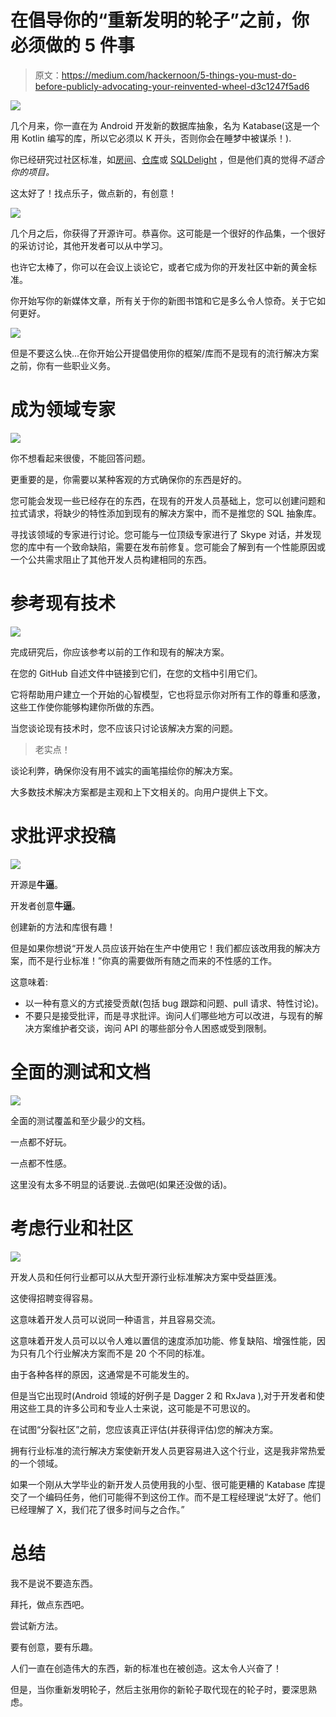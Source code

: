 # 在倡导你的“重新发明的轮子”之前，你必须做的 5 件事

> 原文：<https://medium.com/hackernoon/5-things-you-must-do-before-publicly-advocating-your-reinvented-wheel-d3c1247f5ad6>

![](img/1a4ea55953e6db6d385f7cac65fd4761.png)

几个月来，你一直在为 Android 开发新的数据库抽象，名为 Katabase(这是一个用 Kotlin 编写的库，所以它必须以 K 开头，否则你会在睡梦中被谋杀！).

你已经研究过社区标准，如[房间](https://developer.android.com/topic/libraries/architecture/room.html)、[仓库](https://github.com/pushtorefresh/storio)或 [SQLDelight](https://github.com/square/sqldelight) ，但是他们真的觉得*不适合你的项目。*

这太好了！找点乐子，做点新的，有创意！

![](img/8e575a83f3613d8ca59a2af04d20c6f7.png)

几个月之后，你获得了开源许可。恭喜你。这可能是一个很好的作品集，一个很好的采访讨论，其他开发者可以从中学习。

也许它太棒了，你可以在会议上谈论它，或者它成为你的开发社区中新的黄金标准。

你开始写你的新媒体文章，所有关于你的新图书馆和它是多么令人惊奇。关于它如何更好。

![](img/376c8b949bb78bd2d3ab1718b8ef11a7.png)

但是不要这么快…在你开始公开提倡使用你的框架/库而不是现有的流行解决方案之前，你有一些职业义务。

# 成为领域专家

![](img/8dce4e08e6f37135e663890867da6f09.png)

你不想看起来很傻，不能回答问题。

更重要的是，你需要以某种客观的方式确保你的东西是好的。

您可能会发现一些已经存在的东西，在现有的开发人员基础上，您可以创建问题和拉式请求，将缺少的特性添加到现有的解决方案中，而不是推您的 SQL 抽象库。

寻找该领域的专家进行讨论。您可能与一位顶级专家进行了 Skype 对话，并发现您的库中有一个致命缺陷，需要在发布前修复。您可能会了解到有一个性能原因或一个公共需求阻止了其他开发人员构建相同的东西。

# 参考现有技术

![](img/9f6843fe7ce495f8acacb838be905099.png)

完成研究后，你应该参考以前的工作和现有的解决方案。

在您的 GitHub 自述文件中链接到它们，在您的文档中引用它们。

它将帮助用户建立一个开始的心智模型，它也将显示你对所有工作的尊重和感激，这些工作使你能够构建你所做的东西。

当您谈论现有技术时，您不应该只讨论该解决方案的问题。

> 老实点！

谈论利弊，确保你没有用不诚实的画笔描绘你的解决方案。

大多数技术解决方案都是主观和上下文相关的。向用户提供上下文。

# 求批评求投稿

![](img/64d3ffb29ba050cf6b0f4c331f0534cf.png)

开源是**牛逼**。

开发者创意**牛逼**。

创建新的方法和库很有趣！

但是如果你想说“开发人员应该开始在生产中使用它！我们都应该改用我的解决方案，而不是行业标准！”你真的需要做所有随之而来的不性感的工作。

这意味着:

*   以一种有意义的方式接受贡献(包括 bug 跟踪和问题、pull 请求、特性讨论)。
*   不要只是接受批评，而是寻求批评。询问人们哪些地方可以改进，与现有的解决方案维护者交谈，询问 API 的哪些部分令人困惑或受到限制。

# 全面的测试和文档

![](img/267fe2e19428ccf5baf1c6cd9a589780.png)

全面的测试覆盖和至少最少的文档。

一点都不好玩。

一点都不性感。

这里没有太多不明显的话要说..去做吧(如果还没做的话)。

# 考虑行业和社区

![](img/5247c3fb280eec11c324fd6ac3b6a699.png)

开发人员和任何行业都可以从大型开源行业标准解决方案中受益匪浅。

这使得招聘变得容易。

这意味着开发人员可以说同一种语言，并且容易交流。

这意味着开发人员可以以令人难以置信的速度添加功能、修复缺陷、增强性能，因为只有几个行业解决方案而不是 20 个不同的标准。

由于各种各样的原因，这通常是不可能发生的。

但是当它出现时(Android 领域的好例子是 Dagger 2 和 RxJava ),对于开发者和使用这些工具的许多公司和专业人士来说，这可能是不可思议的。

在试图“分裂社区”之前，您应该真正评估(并获得评估)您的解决方案。

拥有行业标准的流行解决方案使新开发人员更容易进入这个行业，这是我非常热爱的一个领域。

如果一个刚从大学毕业的新开发人员使用我的小型、很可能更糟的 Katabase 库提交了一个编码任务，他们可能得不到这份工作。而不是工程经理说“太好了。他们已经理解了 X，我们花了很多时间与之合作。”

# 总结

我不是说不要造东西。

拜托，做点东西吧。

尝试新方法。

要有创意，要有乐趣。

人们一直在创造伟大的东西，新的标准也在被创造。这太令人兴奋了！

但是，当你重新发明轮子，然后主张用你的新轮子取代现在的轮子时，要深思熟虑。